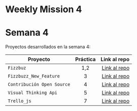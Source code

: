 # Weekly Mission 4

# Semana 4 

Proyectos desarrollados en la semana 4:

| Proyecto | Práctica | Link al repo |
| ------------- |:-------------:| -----:|
|`Fizzbuz`|1,2|[Link al repo](https://github.com/ErickMontesDK/Fizzbuzz)|
|`Fizzbuzz_New_Feature`|3|[Link al repo](https://github.com/ErickMontesDK/Fizzbuzz_New_Feature)|
|`Contribución Open Source`|4|[Link al repo](https://github.com/ErickMontesDK/fizzbuzz_actividad_4)|
|`Visual Thinking Api`|5|[Link al repo](https://github.com/ErickMontesDK/VIsual-Thinking-Api)|
|`Trello_js`|7|[Link al repo](https://github.com/ErickMontesDK/Trello_js)|